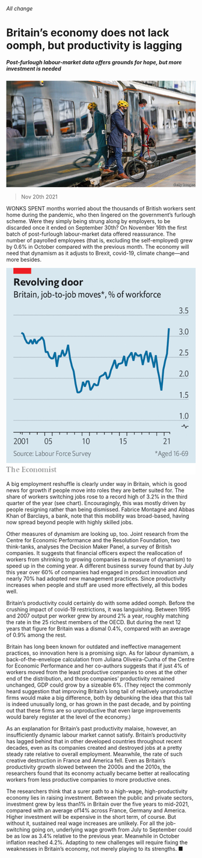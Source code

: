 ###### All change

# Britain’s economy does not lack oomph, but productivity is lagging 

##### Post-furlough labour-market data offers grounds for hope, but more investment is needed 

![image](images/20211120_brp501.jpg) 

> Nov 20th 2021 

WONKS SPENT months worried about the thousands of British workers sent home during the pandemic, who then lingered on the government’s furlough scheme. Were they simply being strung along by employers, to be discarded once it ended on September 30th? On November 16th the first batch of post-furlough labour-market data offered reassurance. The number of payrolled employees (that is, excluding the self-employed) grew by 0.6% in October compared with the previous month. The economy will need that dynamism as it adjusts to Brexit, covid-19, climate change—and more besides.

![image](images/20211120_BRC213.png) 


A big employment reshuffle is clearly under way in Britain, which is good news for growth if people move into roles they are better suited for. The share of workers switching jobs rose to a record high of 3.2% in the third quarter of the year (see chart). Encouragingly, this was mostly driven by people resigning rather than being dismissed. Fabrice Montagné and Abbas Khan of Barclays, a bank, note that this mobility was broad-based, having now spread beyond people with highly skilled jobs.


Other measures of dynamism are looking up, too. Joint research from the Centre for Economic Performance and the Resolution Foundation, two think-tanks, analyses the Decision Maker Panel, a survey of British companies. It suggests that financial officers expect the reallocation of workers from shrinking to growing companies (a measure of dynamism) to speed up in the coming year. A different business survey found that by July this year over 60% of companies had engaged in product innovation and nearly 70% had adopted new management practices. Since productivity increases when people and stuff are used more effectively, all this bodes well.

Britain’s productivity could certainly do with some added oomph. Before the crushing impact of covid-19 restrictions, it was languishing. Between 1995 and 2007 output per worker grew by around 2% a year, roughly matching the rate in the 25 richest members of the OECD. But during the next 12 years that figure for Britain was a dismal 0.4%, compared with an average of 0.9% among the rest.

Britain has long been known for outdated and ineffective management practices, so innovation here is a promising sign. As for labour dynamism, a back-of-the-envelope calculation from Juliana Oliveira-Cunha of the Centre for Economic Performance and her co-authors suggests that if just 4% of workers moved from the least productive companies to ones at the other end of the distribution, and those companies’ productivity remained unchanged, GDP could grow by a sizeable 6%. (They reject the commonly heard suggestion that improving Britain’s long tail of relatively unproductive firms would make a big difference, both by debunking the idea that this tail is indeed unusually long, or has grown in the past decade, and by pointing out that these firms are so unproductive that even large improvements would barely register at the level of the economy.)

As an explanation for Britain’s past productivity malaise, however, an insufficiently dynamic labour market cannot satisfy. Britain’s productivity has lagged behind that in other developed countries throughout recent decades, even as its companies created and destroyed jobs at a pretty steady rate relative to overall employment. Meanwhile, the rate of such creative destruction in France and America fell. Even as Britain’s productivity growth slowed between the 2000s and the 2010s, the researchers found that its economy actually became better at reallocating workers from less productive companies to more productive ones.

The researchers think that a surer path to a high-wage, high-productivity economy lies in raising investment. Between the public and private sectors, investment grew by less than1% in Britain over the five years to mid-2021, compared with an average of14% across France, Germany and America. Higher investment will be expensive in the short term, of course. But without it, sustained real wage increases are unlikely. For all the job-switching going on, underlying wage growth from July to September could be as low as 3.4% relative to the previous year. Meanwhile in October inflation reached 4.2%. Adapting to new challenges will require fixing the weaknesses in Britain’s economy, not merely playing to its strengths. ■

